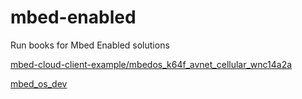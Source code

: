 # mbed-enabled
Run books for Mbed Enabled solutions



[mbed-cloud-client-example/mbedos_k64f_avnet_cellular_wnc14a2a](components/avnet/wnc14a2a/examples/mbed-cloud-client-example/mbedos_k64f_avnet_cellular_wnc14a2a/README.md)

[mbed_os_dev](components/avnet/wnc14a2a/resources/README.md)